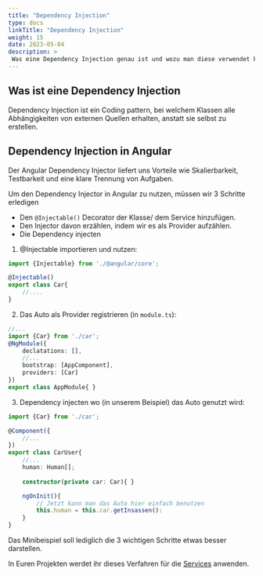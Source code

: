```yaml
---
title: "Dependency Injection"
type: docs
linkTitle: "Dependency Injection"
weight: 15
date: 2023-05-04
description: >
 Was eine Dependency Injection genau ist und wozu man diese verwendet kann man hier nachlesen.
---
```


## Was ist eine Dependency Injection
Dependency Injection ist ein Coding pattern, bei welchem Klassen alle Abhängigkeiten von externen Quellen erhalten, anstatt sie selbst zu erstellen.

## Dependency Injection in Angular
Der Angular Dependency Injector liefert uns Vorteile wie Skalierbarkeit, Testbarkeit und eine klare Trennung von Aufgaben.

Um den Dependency Injector in Angular zu nutzen, müssen wir 3 Schritte erledigen

* Den `@Injectable()` Decorator der Klasse/ dem Service hinzufügen.
* Den Injector davon erzählen, indem wir es als Provider aufzählen.
* Die Dependency injecten

1. @Injectable importieren und nutzen:
  ```typescript
  import {Injectable} from './@angular/core';

  @Injectable()
  export class Car{
      //....
  }
  ```
2. Das Auto als Provider registrieren (in `module.ts`):
```typescript
//...
import {Car} from './car';
@NgModule({
    declatations: [],
    //...
    bootstrap: [AppComponent],
    providers: [Car]
})
export class AppModule{ }
```
3. Dependency injecten wo (in unserem Beispiel) das Auto genutzt wird:
```typescript
import {Car} from './car';

@Component({
    //...
})
export class CarUser{
    //...
    human: Human[];
    
    constructor(private car: Car){ }

    ngOnInit(){
        // Jetzt kann man das Auto hier einfach benutzen
        this.human = this.car.getInsassen():
    }
}
```
Das Minibeispiel soll lediglich die 3 wichtigen Schritte etwas besser darstellen.

In Euren Projekten werdet ihr dieses Verfahren für die [Services](/03_8_ts_services) anwenden.

